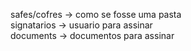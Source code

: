 safes/cofres -> como se fosse uma pasta <br>
signatarios -> usuario para assinar<br>
documents -> documentos para assinar<br>